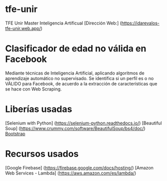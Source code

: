 # tfe-unir
TFE Unir Master Inteligencia Artificual
[Dirección Web:] (https://idarevalos-tfe-unir.web.app/)

# Clasificador de edad no válida en Facebook

Mediante técnicas de Inteligencia Artificial, aplicando algoritmos de aprendizaje automático no supervisado. Se identifica si un perfil es o no VÁLIDO para Facebook, de acuerdo a la extracción de características que se hace con Web Scraping.

# Liberías usadas

[Selenium with Python] (https://selenium-python.readthedocs.io/)
[Beautiful Soup] (https://www.crummy.com/software/BeautifulSoup/bs4/doc/)
[Bootstrap](https://getbootstrap.com/docs/4.5/getting-started/introduction/)

# Recursos usados
[Google Firebase] (https://firebase.google.com/docs/hosting/)
[Amazon Web Services - Lambda] (https://aws.amazon.com/es/lambda/)
